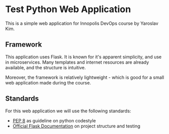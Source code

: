 # Test Python Web Application

This is a simple web application for Innopolis DevOps course by Yaroslav Kim.

## Framework

This application uses Flask. It is known for it's apparent simplicity, and use in microservices. Many templates and internet resources are already available, and the structure is intuitive.

Moreover, the framework is relatively lightweight - which is good for a small web application made during the course.

## Standards

For this web application we will use the following standards:

- [PEP 8](https://peps.python.org/pep-0008/) as guideline on python codestyle
- [Official Flask Documentation](https://flask.palletsprojects.com/en/2.3.x/) on project structure and testing